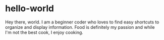 # hello-world

Hey there, world. I am a beginner coder who loves to find easy shortcuts to organize and display information. Food is definitely my passion and while I'm not the best cook, I enjoy cooking.

